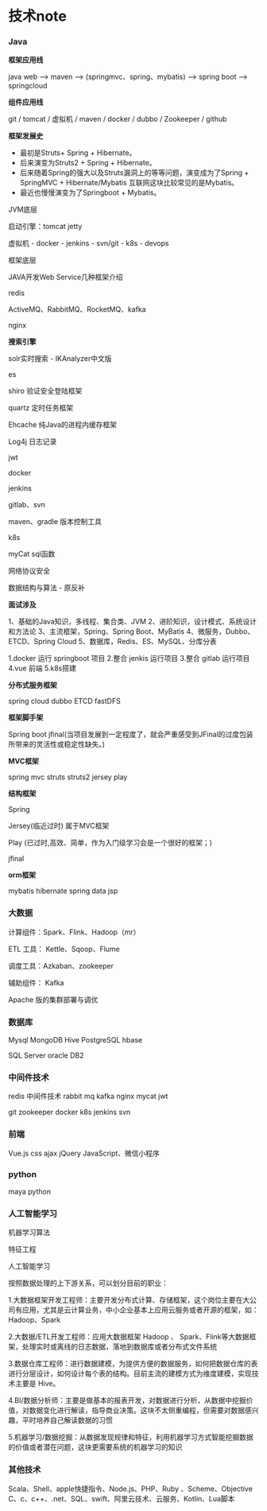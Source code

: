# 技术note

### Java

**框架应用线**

java web --> maven --> (springmvc、spring、mybatis) --> spring boot --> springcloud



**组件应用线**

git / tomcat / 虚拟机 / maven / docker / dubbo /  Zookeeper / github



**框架发展史**

- 最初是Struts+ Spring + Hibernate。
- 后来演变为Struts2 + Spring + Hibernate。
- 后来随着Spring的强大以及Struts漏洞上的等等问题，演变成为了Spring + SpringMVC + Hibernate/Mybatis 互联网这块比较常见的是Mybatis。
- 最近也慢慢演变为了Springboot + Mybatis。



JVM底层

启动引擎：tomcat  jetty

虚拟机 - docker - jenkins - svn/git - k8s - devops

框架底层

JAVA开发Web Service几种框架介绍



redis

ActiveMQ、RabbitMQ、RocketMQ、kafka 

nginx



**搜索引擎**

solr实时搜索 - IKAnalyzer中文版

es 



shiro 验证安全登陆框架

quartz 定时任务框架

Ehcache 纯Java的进程内缓存框架

Log4j 日志记录



jwt

docker

jenkins

gitlab、svn

maven、gradle 版本控制工具

k8s

myCat sql函数

网络协议安全

数据结构与算法 - 原反补 



**面试涉及**

1、基础的Java知识，多线程、集合类、JVM
2、进阶知识，设计模式、系统设计和方法论
3、主流框架，Spring、Spring Boot、MyBatis
4、微服务，Dubbo、ETCD、Spring Cloud
5、数据库，Redis、ES、MySQL、分库分表



1.docker 运行 springboot 项目
2.整合 jenkis 运行项目
3.整合 gitlab 运行项目
4.vue 前端
5.k8s搭建



**分布式服务框架**

spring cloud 
dubbo
ETCD
fastDFS



**框架脚手架**

Spring boot
jfinal(当项目发展到一定程度了，就会严重感受到JFinal的过度包装所带来的灵活性或稳定性缺失。) 



**MVC框架**

spring mvc
struts
struts2
jersey
play



**结构框架**

Spring



 Jersey(临近过时)  属于MVC框架

Play (已过时,高效、简单，作为入门级学习会是一个很好的框架；)

 jfinal



**orm框架**

mybatis
hibernate
spring data jsp







### 大数据

计算组件：Spark、Flink、Hadoop（mr）

ETL 工具： Kettle、Sqoop、Flume

调度工具：Azkaban、zookeeper

辅助组件： Kafka

Apache 版的集群部署与调优



### 数据库

Mysql	MongoDB	Hive	PostgreSQL	hbase

SQL Server	oracle	DB2 



### 中间件技术

redis 中间件技术
rabbit mq
kafka
nginx
mycat
jwt



git
zookeeper
docker
k8s
jenkins
svn



### 前端

Vue.js   css	ajax	jQuery	JavaScript、微信小程序



### python

maya python



### 人工智能学习

机器学习算法

特征工程

人工智能学习

按照数据处理的上下游关系，可以划分目前的职业：

1.大数据框架开发工程师：主要开发分布式计算、存储框架，这个岗位主要在大公司有应用，尤其是云计算业务，中小企业基本上应用云服务或者开源的框架，如：Hadoop、Spark

2.大数据/ETL开发工程师：应用大数据框架 Hadoop 、 Spark、Flink等大数据框架，处理实时或离线的日志数据，落地到数据库或者分布式文件系统

3.数据仓库工程师：进行数据建模，为提供方便的数据服务，如何把数据仓库的表进行分层设计，如何设计每个表的结构。目前主流的建模方式为维度建模，实现技术主要是 Hive。

4.BI/数据分析师：主要是做基本的报表开发，对数据进行分析，从数据中挖掘价值，对数据变化进行解读，指导商业决策。这块不太侧重编程，但需要对数据感兴趣，平时培养自己解读数据的习惯

5.机器学习/数据挖掘：从数据发现规律和特征，利用机器学习方式智能挖掘数据的价值或者潜在问题，这块更需要系统的机器学习的知识



### 其他技术

Scala、Shell、apple快捷指令、Node.js、PHP、Ruby 、Scheme、Objective C、c、c++、.net、SQL、swift、阿里云技术、云服务、Kotlin、Lua脚本
